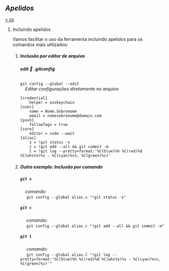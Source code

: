 ## *Apelidos*

<sub>[:arrow_upper_left: Git](readme.md)<sub>

1. Incluíndo apelidos

    Vamos facilitar o uso da ferramenta incluindo apelidos para os comandos mais utilizados:


    1. ##### Inclusão por editor de arquivo
        ###### ***edit*** :file_folder: **.gitconfig** 
        `git config --global --edit`<br/>
        &nbsp;&nbsp;&nbsp;&nbsp;*Editar configurações diretamente no arquivo*

        ```git
        [credential]
            helper = osxkeychain
        [user]
            name = Nome.Sobrenome
            email = nomesobrenome@domain.com
        [push]
            followTags = true
        [core]
            editor = code --wait
        [alias]
            s = !git status -s
            c = !git add --all && git commit -m
            l = !git log --pretty=format:'%C(blue)%h %C(red)%d %C(white)%s - %C(cyan)%cn, %C(green)%cr'
        ```


    2. ##### Outro exemplo: Inclusão por comando

        ##### `git s`
        &nbsp;&nbsp;&nbsp;&nbsp;*comando:*<br/>&nbsp;&nbsp;&nbsp;&nbsp; `git config --global alias.s "!git status -s"`
        ##### `git c`
        &nbsp;&nbsp;&nbsp;&nbsp; *comando:*<br/>&nbsp;&nbsp;&nbsp;&nbsp; `git config --global alias.c "!git add --all && git commit -m"`
        ##### `git l`
        &nbsp;&nbsp;&nbsp;&nbsp; *comando:*<br/>&nbsp;&nbsp;&nbsp;&nbsp; `git config --global alias.l "!git log --pretty=format:'%C(blue)%h %C(red)%d %C(white)%s - %C(cyan)%cn, %C(green)%cr'"`

